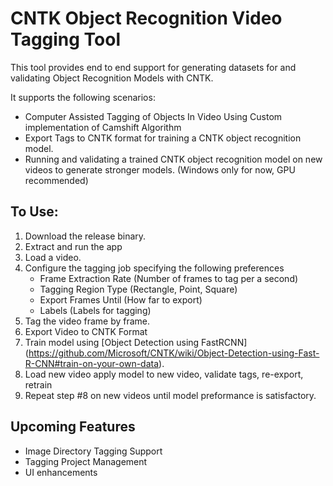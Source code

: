 # CNTK Object Recognition Video Tagging Tool

This tool provides end to end support for generating datasets for and validating Object Recognition Models with CNTK.

It supports the following scenarios:

- Computer Assisted Tagging of Objects In Video Using Custom implementation of Camshift Algorithm
- Export Tags to CNTK format for training a CNTK object recognition model.
- Running and validating a trained CNTK object recognition model on new videos to generate stronger models. (Windows only for now, GPU recommended)

## To Use:
 1. Download the release binary.
 2. Extract and run the app
 3. Load a video.
 4. Configure the tagging job specifying the following preferences
    - Frame Extraction Rate (Number of frames to tag per a second)
    - Tagging Region Type (Rectangle, Point, Square)
    - Export Frames Until (How far to export)
    - Labels (Labels for tagging)
 5. Tag the video frame by frame.
 6. Export Video to CNTK Format
 7. Train model using [Object Detection using FastRCNN] (https://github.com/Microsoft/CNTK/wiki/Object-Detection-using-Fast-R-CNN#train-on-your-own-data).
 8. Load new video apply model to new video, validate tags, re-export, retrain
 9. Repeat step #8 on new videos until model preformance is satisfactory.  

## Upcoming Features
- Image Directory Tagging Support
- Tagging Project Management 
- UI enhancements 
